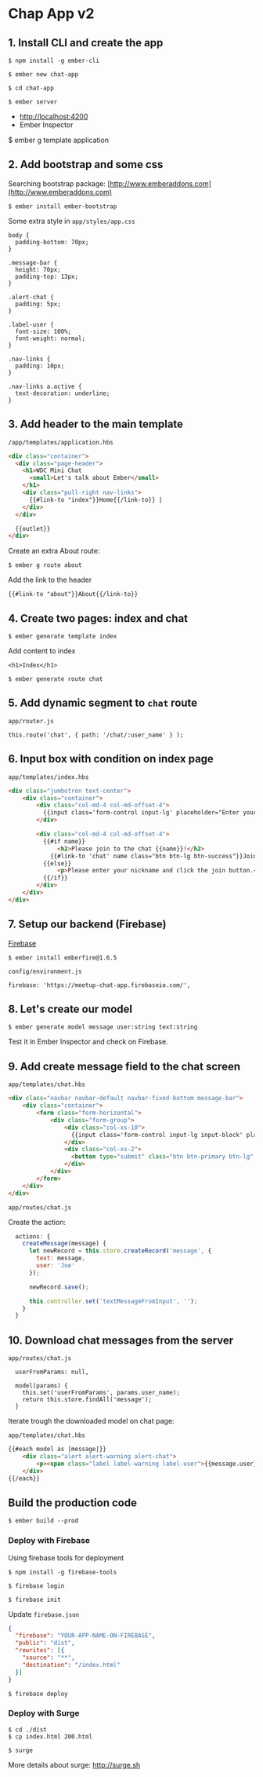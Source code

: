 # Chap App v2

## 1. Install CLI and create the app

```
$ npm install -g ember-cli

$ ember new chat-app

$ cd chat-app

$ ember server
```
- [http://localhost:4200](http://localhost:4200)
- Ember Inspector

$ ember g template application

## 2. Add bootstrap and some css

Searching bootstrap package: [http://www.emberaddons.com](http://www.emberaddons.com)

```
$ ember install ember-bootstrap
```

Some extra style in `app/styles/app.css`

```
body {
  padding-bottom: 70px;
}

.message-bar {
  height: 70px;
  padding-top: 13px;
}

.alert-chat {
  padding: 5px;
}

.label-user {
  font-size: 100%;
  font-weight: normal;
}

.nav-links {
  padding: 10px;
}

.nav-links a.active {
  text-decoration: underline;
}
```

## 3. Add header to the main template

`/app/templates/application.hbs`

```html
<div class="container">
  <div class="page-header">
    <h1>WDC Mini Chat
      <small>Let's talk about Ember</small>
    </h1>
    <div class="pull-right nav-links">
      {{#link-to "index"}}Home{{/link-to}} |
    </div>
  </div>

  {{outlet}}
</div>
```

Create an extra About route:

```
$ ember g route about
```
Add the link to the header

```
{{#link-to "about"}}About{{/link-to}}
```

## 4. Create two pages: index and chat

```
$ ember generate template index
```

Add content to index

```
<h1>Index</h1>
```

```
$ ember generate route chat
```

## 5. Add dynamic segment to `chat` route

`app/router.js`

```
this.route('chat', { path: '/chat/:user_name' } );
```

## 6. Input box with condition on index page

`app/templates/index.hbs`

```html
<div class="jumbotron text-center">
    <div class="container">
        <div class="col-md-4 col-md-offset-4">
          {{input class='form-control input-lg' placeholder="Enter your name." value=name}}
        </div>

        <div class="col-md-4 col-md-offset-4">
          {{#if name}}
              <h2>Please join to the chat {{name}}!</h2>
            {{#link-to 'chat' name class="btn btn-lg btn-success"}}Join{{/link-to}}
          {{else}}
              <p>Please enter your nickname and click the join button.</p>
          {{/if}}
        </div>
    </div>
</div>
```

## 7. Setup our backend (Firebase)

[Firebase](http://www.firebase.com)

```
$ ember install emberfire@1.6.5
```

`config/environment.js`

```
firebase: 'https://meetup-chat-app.firebaseio.com/',
```

## 8. Let's create our model

```
$ ember generate model message user:string text:string
```

Test it in Ember Inspector and check on Firebase.

## 9. Add create message field to the chat screen

`app/templates/chat.hbs`

```html
<div class="navbar navbar-default navbar-fixed-bottom message-bar">
    <div class="container">
        <form class="form-horizontal">
            <div class="form-group">
                <div class="col-xs-10">
                  {{input class='form-control input-lg input-block' placeholder='Your message' value=textMessageFromInput}}
                </div>
                <div class="col-xs-2">
                  <button type="submit" class="btn btn-primary btn-lg" {{action 'createMessage' textMessageFromInput}}>Send</button>
                </div>
            </div>
        </form>
    </div>
</div>
```

`app/routes/chat.js`

Create the action:

```javascript
  actions: {
    createMessage(message) {
      let newRecord = this.store.createRecord('message', {
        text: message,
        user: 'Joe'
      });

      newRecord.save();

      this.controller.set('textMessageFromInput', '');
    }
  }
```

## 10. Download chat messages from the server

`app/routes/chat.js`

```
  userFromParams: null,

  model(params) {
    this.set('userFromParams', params.user_name);
    return this.store.findAll('message');
  }
```

Iterate trough the downloaded model on chat page:

`app/templates/chat.hbs`

```html
{{#each model as |message|}}
    <div class="alert alert-warning alert-chat">
        <p><span class="label label-warning label-user">{{message.user}}</span> {{message.text}}</p>
    </div>
{{/each}}
```

## Build the production code

```
$ ember build --prod
```

### Deploy with Firebase

Using firebase tools for deployment

```
$ npm install -g firebase-tools
```

```
$ firebase login
```

```
$ firebase init
```

Update `firebase.json`

```json
{
  "firebase": "YOUR-APP-NAME-ON-FIREBASE",
  "public": "dist",
  "rewrites": [{
    "source": "**",
    "destination": "/index.html"
  }]
}
```

```
$ firebase deploy
```

### Deploy with Surge

```
$ cd ./dist
$ cp index.html 200.html
```

```
$ surge
```

More details about surge: http://surge.sh
